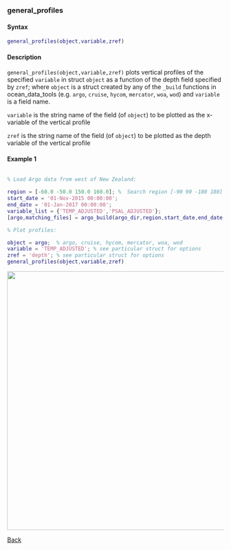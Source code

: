 ### general_profiles

#### Syntax

```Matlab
general_profiles(object,variable,zref)
```
#### Description

``general_profiles(object,variable,zref)`` plots vertical profiles of the specified ``variable`` in struct ``object`` as a function of the depth field specified by ``zref``; where ``object`` is a struct created by any of the ``_build`` functions in ocean_data_tools (e.g. ``argo``, ``cruise``, ``hycom``, ``mercator``, ``woa``, ``wod``) and ``variable`` is a field name.

``variable`` is the string name of the field (of ``object``) to be plotted as the x-variable of the vertical profile

``zref`` is the string name of the field (of ``object``) to be plotted as the depth variable of the vertical profile

#### Example 1


```Matlab

% Load Argo data from west of New Zealand:

region = [-60.0 -50.0 150.0 160.0]; %  Search region [-90 90 -180 180]
start_date = '01-Nov-2015 00:00:00';
end_date = '01-Jan-2017 00:00:00';
variable_list = {'TEMP_ADJUSTED','PSAL_ADJUSTED'};
[argo,matching_files] = argo_build(argo_dir,region,start_date,end_date,variable_list);

% Plot profiles:

object = argo;  % argo, cruise, hycom, mercator, woa, wod
variable = 'TEMP_ADJUSTED'; % see particular struct for options
zref = 'depth'; % see particular struct for options
general_profiles(object,variable,zref)

```
<img src="https://user-images.githubusercontent.com/24570061/88301788-11fa3f00-ccd3-11ea-9cdf-1622f701bfe9.png" width="600">

[Back](https://github.com/lnferris/ocean_data_tools#general-functions-for-subsetting-and-plotting-uniform-structs-1)

